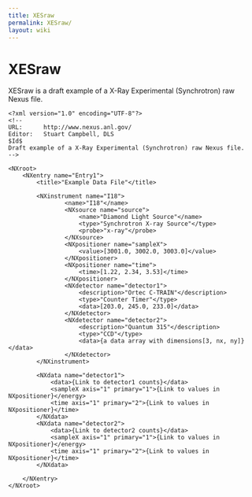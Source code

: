 ```yaml
---
title: XESraw
permalink: XESraw/
layout: wiki
---
```


XESraw
======

XESraw is a draft example of a X-Ray Experimental (Synchrotron) raw
Nexus file.

    <?xml version="1.0" encoding="UTF-8"?>
    <!--
    URL:      http://www.nexus.anl.gov/
    Editor:   Stuart Campbell, DLS
    $Id$
    Draft example of a X-Ray Experimental (Synchrotron) raw Nexus file.
    -->

    <NXroot>
        <NXentry name="Entry1">
            <title>"Example Data File"</title>
            
            <NXinstrument name="I18">
                    <name>"I18"</name>
                    <NXsource name="source">
                        <name>"Diamond Light Source"</name>
                        <type>"Synchrotron X-ray Source"</type>
                        <probe>"x-ray"</probe>
                    </NXsource>
                    <NXpositioner name="sampleX">
                        <value>[3001.0, 3002.0, 3003.0]</value>
                    </NXpositioner>
                    <NXpositioner name="time">
                        <time>[1.22, 2.34, 3.53]</time>
                    </NXpositioner>
                    <NXdetector name="detector1">
                        <description>"Ortec C-TRAIN"</description>
                        <type>"Counter Timer"</type>
                        <data>[203.0, 245.0, 233.0]</data>
                    </NXdetector>
                    <NXdetector name="detector2">
                        <description>"Quantum 315"</description>
                        <type>"CCD"</type>
                        <data>{a data array with dimensions[3, nx, ny]}</data>
                    </NXdetector>
            </NXinstrument>
            
            <NXdata name="detector1">
                <data>{Link to detector1 counts}</data>
                <sampleX axis="1" primary="1">{Link to values in NXpositioner}</energy>
                <time axis="1" primary="2">{Link to values in NXpositioner}</time>
            </NXdata>
            <NXdata name="detector2">
                <data>{Link to detector2 counts}</data>
                <sampleX axis="1" primary="1">{Link to values in NXpositioner}</energy>
                <time axis="1" primary="2">{Link to values in NXpositioner}</time>
            </NXdata>
            
        </NXentry>
    </NXroot>
